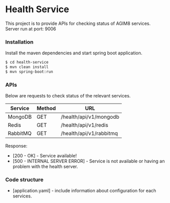 # Health Service

This project is to provide APIs for checking status of AGIM8 services. Server run at port: 9006

### Installation

Install the maven dependencies and start spring boot application.

```sh
$ cd health-service
$ mvn clean install
$ mvn spring-boot:run
```

### APIs

Below are requests to check status of the relevant services.

| Service | Method | URL |
| ------ | ------ | ------ |
| MongoDB | GET | /health/api/v1/mongodb
| Redis | GET | /health/api/v1/redis
| RabbitMQ | GET | /health/api/v1/rabbitmq

Response:
* [200 - OK] - Service available!
* [500 - INTERNAL SERVER ERROR] - Service is not available or having an problem with the health server.

### Code structure

* [application.yaml] - include information about configuration for each services.